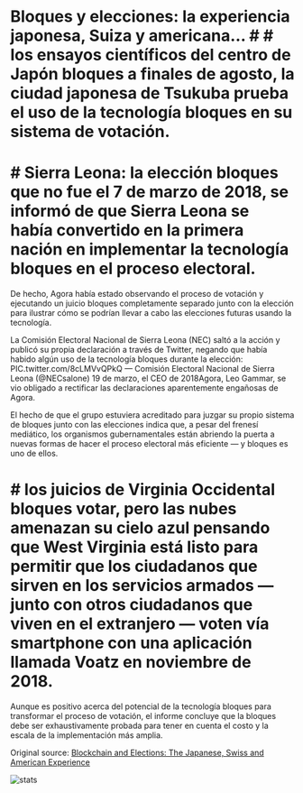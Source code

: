 # Bloques y elecciones: la experiencia japonesa, Suiza y americana... # # los ensayos científicos del centro de Japón bloques a finales de agosto, la ciudad japonesa de Tsukuba prueba el uso de la tecnología bloques en su sistema de votación.

# # Sierra Leona: la elección bloques que no fue el 7 de marzo de 2018, se informó de que Sierra Leona se había convertido en la primera nación en implementar la tecnología bloques en el proceso electoral.

De hecho, Agora había estado observando el proceso de votación y ejecutando un juicio bloques completamente separado junto con la elección para ilustrar cómo se podrían llevar a cabo las elecciones futuras usando la tecnología.

La Comisión Electoral Nacional de Sierra Leona (NEC) saltó a la acción y publicó su propia declaración a través de Twitter, negando que había habido algún uso de la tecnología bloques durante la elección: PIC.twitter.com/8cLMVvQPkQ — Comisión Electoral Nacional de Sierra Leona (@NECsalone) 19 de marzo, el CEO de 2018Agora, Leo Gammar, se vio obligado a rectificar las declaraciones aparentemente engañosas de Agora.

El hecho de que el grupo estuviera acreditado para juzgar su propio sistema de bloques junto con las elecciones indica que, a pesar del frenesí mediático, los organismos gubernamentales están abriendo la puerta a nuevas formas de hacer el proceso electoral más eficiente — y bloques es uno de ellos.

# # los juicios de Virginia Occidental bloques votar, pero las nubes amenazan su cielo azul pensando que West Virginia está listo para permitir que los ciudadanos que sirven en los servicios armados — junto con otros ciudadanos que viven en el extranjero — voten vía smartphone con una aplicación llamada Voatz en noviembre de 2018.

Aunque es positivo acerca del potencial de la tecnología bloques para transformar el proceso de votación, el informe concluye que la bloques debe ser exhaustivamente probada para tener en cuenta el costo y la escala de la implementación más amplia.

Original source: [Blockchain and Elections: The Japanese, Swiss and American Experience](https://cointelegraph.com/news/blockchain-and-elections-the-japanese-swiss-and-american-experience)

![stats](https://c.statcounter.com/11760860/0/a89fa40b/1/ "stats")